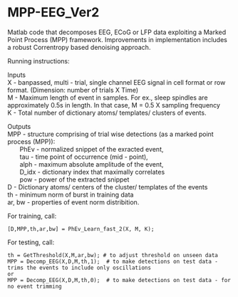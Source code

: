 # MPP-EEG_Ver2
Matlab code that decomposes EEG, ECoG or LFP data exploiting a Marked Point Process (MPP) framework. Improvements in implementation includes a robust Correntropy based denoising approach.  

Running instructions: 

Inputs <br />
X - banpassed, multi - trial, single channel EEG signal in cell format or row format. (Dimension: number of trials X Time) <br />
M - Maximum length of event in samples. For ex., sleep spindles are approximately 0.5s in length. In that case, M = 0.5 X sampling frequency <br />
K - Total number of dictionary atoms/ templates/ clusters of events. <br />

Outputs <br />
MPP - structure comprising of trial wise detections (as a marked point process (MPP)):  <br />
&nbsp;&nbsp;&nbsp;&nbsp;&nbsp;&nbsp; PhEv - normalized snippet of the exracted event, <br />
&nbsp;&nbsp;&nbsp;&nbsp;&nbsp;&nbsp; tau - time point of occurrence (mid - point),<br />
&nbsp;&nbsp;&nbsp;&nbsp;&nbsp;&nbsp; alph - maximum absolute amplitude of the event,<br />
&nbsp;&nbsp;&nbsp;&nbsp;&nbsp;&nbsp; D_idx - dictionary index that maximally correlates<br />
&nbsp;&nbsp;&nbsp;&nbsp;&nbsp;&nbsp; pow - power of the extracted snippet<br />
D - Dictionary atoms/ centers of the cluster/ templates of the events<br />
th - minimum norm of burst in training data<br />
ar, bw - properties of event norm distribition.  <br />

For training, call: 

```
[D,MPP,th,ar,bw] = PhEv_Learn_fast_2(X, M, K); 
```

For testing, call:  

```
th = GetThreshold(X,M,ar,bw); # to adjust threshold on unseen data
MPP = Decomp_EEG(X,D,M,th,1);  # to make detections on test data - trims the events to include only oscillations
or 
MPP = Decomp_EEG(X,D,M,th,0);  # to make detections on test data - for no event trimming

```
